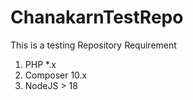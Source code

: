 # ChanakarnTestRepo
This is a testing Repository
Requirement
1. PHP *.x
2. Composer 10.x
3. NodeJS > 18
